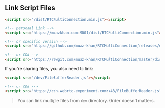 ## Link Script Files

```html
<script src="/dist/RTCMultiConnection.min.js"></script>

<!-- personal Link -->
<script src="https://muazkhan.com:9001/dist/RTCMultiConnection.min.js"></script>

<!-- or specific version -->
<script src="https://github.com/muaz-khan/RTCMultiConnection/releases/download/3.4.3/RTCMultiConnection.js"></script>

<!-- or CDN -->
<script src="https://rawgit.com/muaz-khan/RTCMultiConnection/master/dist/RTCMultiConnection.min.js"></script>
```

If you're sharing files, you also need to link:

```html
<script src="/dev/FileBufferReader.js"></script>

<!-- or CDN -->
<script src="https://cdn.webrtc-experiment.com:443/FileBufferReader.js"></script>
```

> You can link multiple files from `dev` directory. Order doesn't matters.
